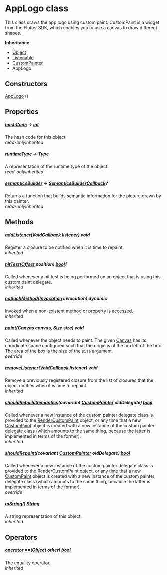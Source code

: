 


# AppLogo class









<p>This class draws the app logo using custom paint.
CustomPaint is a widget from the Flutter SDK, which enables
you to use a canvas to draw different shapes.</p>



**Inheritance**

- [Object](https://api.flutter.dev/flutter/dart-core/Object-class.html)
- [Listenable](https://api.flutter.dev/flutter/foundation/Listenable-class.html)
- [CustomPainter](https://api.flutter.dev/flutter/rendering/CustomPainter-class.html)
- AppLogo








## Constructors

[AppLogo](../custom_painters_talawa_logo/AppLogo/AppLogo.md) ()

   


## Properties

##### [hashCode](https://api.flutter.dev/flutter/dart-core/Object/hashCode.html) &#8594; [int](https://api.flutter.dev/flutter/dart-core/int-class.html)



The hash code for this object.  
_<span class="feature">read-only</span><span class="feature">inherited</span>_



##### [runtimeType](https://api.flutter.dev/flutter/dart-core/Object/runtimeType.html) &#8594; [Type](https://api.flutter.dev/flutter/dart-core/Type-class.html)



A representation of the runtime type of the object.  
_<span class="feature">read-only</span><span class="feature">inherited</span>_



##### [semanticsBuilder](https://api.flutter.dev/flutter/rendering/CustomPainter/semanticsBuilder.html) &#8594; [SemanticsBuilderCallback](https://api.flutter.dev/flutter/rendering/SemanticsBuilderCallback.html)?



Returns a function that builds semantic information for the picture drawn
by this painter.  
_<span class="feature">read-only</span><span class="feature">inherited</span>_





## Methods

##### [addListener](https://api.flutter.dev/flutter/rendering/CustomPainter/addListener.html)([VoidCallback](https://api.flutter.dev/flutter/dart-ui/VoidCallback.html) listener) void



Register a closure to be notified when it is time to repaint.  
_<span class="feature">inherited</span>_



##### [hitTest](https://api.flutter.dev/flutter/rendering/CustomPainter/hitTest.html)([Offset](https://api.flutter.dev/flutter/dart-ui/Offset-class.html) position) [bool](https://api.flutter.dev/flutter/dart-core/bool-class.html)?



Called whenever a hit test is being performed on an object that is using
this custom paint delegate.  
_<span class="feature">inherited</span>_



##### [noSuchMethod](https://api.flutter.dev/flutter/dart-core/Object/noSuchMethod.html)([Invocation](https://api.flutter.dev/flutter/dart-core/Invocation-class.html) invocation) dynamic



Invoked when a non-existent method or property is accessed.  
_<span class="feature">inherited</span>_



##### [paint](../custom_painters_talawa_logo/AppLogo/paint.md)([Canvas](https://api.flutter.dev/flutter/dart-ui/Canvas-class.html) canvas, [Size](https://api.flutter.dev/flutter/dart-ui/Size-class.html) size) void



Called whenever the object needs to paint. The given <a href="https://api.flutter.dev/flutter/dart-ui/Canvas-class.html">Canvas</a> has its
coordinate space configured such that the origin is at the top left of the
box. The area of the box is the size of the <code>size</code> argument.  
_<span class="feature">override</span>_



##### [removeListener](https://api.flutter.dev/flutter/rendering/CustomPainter/removeListener.html)([VoidCallback](https://api.flutter.dev/flutter/dart-ui/VoidCallback.html) listener) void



Remove a previously registered closure from the list of closures that the
object notifies when it is time to repaint.  
_<span class="feature">inherited</span>_



##### [shouldRebuildSemantics](https://api.flutter.dev/flutter/rendering/CustomPainter/shouldRebuildSemantics.html)(covariant [CustomPainter](https://api.flutter.dev/flutter/rendering/CustomPainter-class.html) oldDelegate) [bool](https://api.flutter.dev/flutter/dart-core/bool-class.html)



Called whenever a new instance of the custom painter delegate class is
provided to the <a href="https://api.flutter.dev/flutter/rendering/RenderCustomPaint-class.html">RenderCustomPaint</a> object, or any time that a new
<a href="https://api.flutter.dev/flutter/widgets/CustomPaint-class.html">CustomPaint</a> object is created with a new instance of the custom painter
delegate class (which amounts to the same thing, because the latter is
implemented in terms of the former).  
_<span class="feature">inherited</span>_



##### [shouldRepaint](../custom_painters_talawa_logo/AppLogo/shouldRepaint.md)(covariant [CustomPainter](https://api.flutter.dev/flutter/rendering/CustomPainter-class.html) oldDelegate) [bool](https://api.flutter.dev/flutter/dart-core/bool-class.html)



Called whenever a new instance of the custom painter delegate class is
provided to the <a href="https://api.flutter.dev/flutter/rendering/RenderCustomPaint-class.html">RenderCustomPaint</a> object, or any time that a new
<a href="https://api.flutter.dev/flutter/widgets/CustomPaint-class.html">CustomPaint</a> object is created with a new instance of the custom painter
delegate class (which amounts to the same thing, because the latter is
implemented in terms of the former).  
_<span class="feature">override</span>_



##### [toString](https://api.flutter.dev/flutter/rendering/CustomPainter/toString.html)() [String](https://api.flutter.dev/flutter/dart-core/String-class.html)



A string representation of this object.  
_<span class="feature">inherited</span>_





## Operators

##### [operator ==](https://api.flutter.dev/flutter/dart-core/Object/operator_equals.html)([Object](https://api.flutter.dev/flutter/dart-core/Object-class.html) other) [bool](https://api.flutter.dev/flutter/dart-core/bool-class.html)



The equality operator.  
_<span class="feature">inherited</span>_















